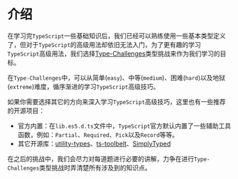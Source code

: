 # 介绍

在学习完`TypeScript`一些基础知识后，我们已经可以熟练使用一些基本类型定义了，但对于`TypeScript`的高级用法却依旧无法入门，为了更有趣的学习`TypeScript`高级用法，我们选择[Type-Challenges](https://github.com/type-challenges/type-challenges/blob/master/README.zh-CN.md)类型挑战来作为我们学习的目标。

在`Type-Challenges`中，可以从简单(`easy`)、中等(`medium`)、困难(`hard`)以及地狱(`extreme`)难度，循序渐进的学习`TypeScript`高级技巧。

如果你需要选择其它的方向来深入学习`TypeScript`高级技巧，这里也有一些推荐的开源项目：
* 官方内置：在`lib.es5.d.ts`文件中，`TypeScript`官方默认内置了一些辅助工具函数，例如：`Partial`、`Required`、`Pick`以及`Record`等等。
* 其它开源库：[utility-types](https://github.com/piotrwitek/utility-types)、[ts-toolbelt](https://github.com/millsp/ts-toolbelt)、[SimplyTyped](https://github.com/andnp/SimplyTyped)

在之后的挑战中，我们会尽力对每道题进行必要的讲解，力争在进行`Type-Challenges`类型挑战时弄清楚所有涉及到的知识点。